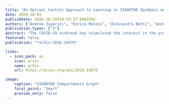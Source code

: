```yaml
---
title: "An Optimal Control Approach to Learning in SIDARTHE Epidemic model (pre-print)"
date: 2020-10-01
publishDate: 2020-10-29T10:59:37.940359Z
authors: ["Andrea Zugarini", "Enrico Meloni", "Alessandro Betti", "Andrea Panizza", "Marco Corneli", "Marco Gori"]
publication_types: ["3"]
abstract: "The COVID-19 outbreak has stimulated the interest in the proposal of novel epidemiological models to predict the course of the epidemic so as to help planning effective control strategies. In particular, in order to properly interpret the available data, it has become clear that one must go beyond most classic epidemiological models and consider models that, like the recently proposed SIDARTHE, offer a richer description of the stages of infection. The problem of learning the parameters of these models is of crucial importance especially when assuming that they are time-variant, which further enriches their effectiveness. In this paper we propose a general approach for learning time-variant parameters of dynamic compartmental models from epidemic data. We formulate the problem in terms of a functional risk that depends on the learning variables through the solutions of a dynamic system. The resulting variational problem is then solved by using a gradient flow on a suitable, regularized functional. We forecast the epidemic evolution in Italy and France. Results indicate that the model provides reliable and challenging predictions over all available data as well as the fundamental role of the chosen strategy on the time-variant parameters."
featured: false
publication: "*arXiv:2010.14878"

links:
  - icon_pack: ai
    icon: arxiv
    name: arXiv
    url: https://arxiv.org/abs/2010.14878

image:
    caption: "SIDARTHE Compartments Graph"
    focal_point: "Smart"
    preview_only: false
---
```


